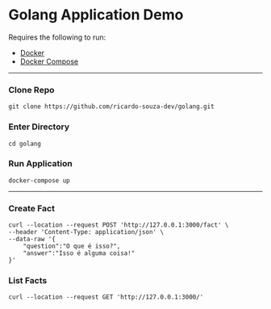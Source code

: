 # Golang Application Demo

Requires the following to run:

  * [Docker][docker]
  * [Docker Compose][Docker Compose]


[docker]: https://docs.docker.com/get-docker/
[Docker Compose]: https://www.digitalocean.com/community/tutorials/how-to-install-and-use-docker-compose-on-ubuntu-20-04

------------

### Clone Repo

```
git clone https://github.com/ricardo-souza-dev/golang.git
```

### Enter Directory

```
cd golang
```

### Run Application

```
docker-compose up
```

------------

### Create Fact

```
curl --location --request POST 'http://127.0.0.1:3000/fact' \
--header 'Content-Type: application/json' \
--data-raw '{
    "question":"O que é isso?",
    "answer":"Isso é alguma coisa!"
}'
```

### List Facts

```
curl --location --request GET 'http://127.0.0.1:3000/'
```
